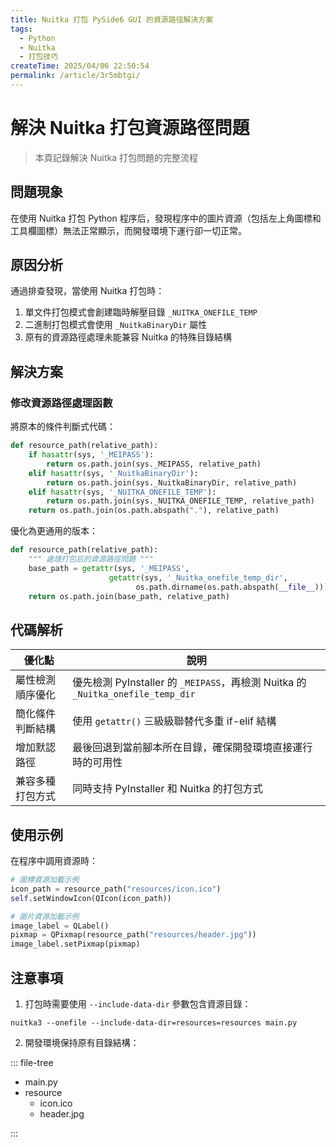 ```yaml
---
title: Nuitka 打包 PySide6 GUI 的資源路徑解決方案
tags:
  - Python
  - Nuitka
  - 打包技巧
createTime: 2025/04/06 22:50:54
permalink: /article/3r5mbtgi/
---
```

# 解決 Nuitka 打包資源路徑問題

> 本頁記錄解決 Nuitka 打包問題的完整流程

## 問題現象

在使用 Nuitka 打包 Python 程序后，發現程序中的圖片資源（包括左上角圖標和工具欄圖標）無法正常顯示，而開發環境下運行卻一切正常。

## 原因分析

通過排查發現，當使用 Nuitka 打包時：
1. 單文件打包模式會創建臨時解壓目錄 `_NUITKA_ONEFILE_TEMP`
2. 二進制打包模式會使用 `_NuitkaBinaryDir` 屬性
3. 原有的資源路徑處理未能兼容 Nuitka 的特殊目錄結構

## 解決方案

### 修改資源路徑處理函數

將原本的條件判斷式代碼：

```python title="main.py"
def resource_path(relative_path):
    if hasattr(sys, '_MEIPASS'):
        return os.path.join(sys._MEIPASS, relative_path)
    elif hasattr(sys, '_NuitkaBinaryDir'):
        return os.path.join(sys._NuitkaBinaryDir, relative_path)
    elif hasattr(sys, '_NUITKA_ONEFILE_TEMP'):
        return os.path.join(sys._NUITKA_ONEFILE_TEMP, relative_path)
    return os.path.join(os.path.abspath("."), relative_path)
```

優化為更通用的版本：

```python title="main.py"
def resource_path(relative_path):
    """ 處理打包后的資源路徑問題 """
    base_path = getattr(sys, '_MEIPASS', 
                      getattr(sys, '_Nuitka_onefile_temp_dir', 
                            os.path.dirname(os.path.abspath(__file__))))
    return os.path.join(base_path, relative_path)
```

## 代碼解析

|優化點           |	說明                                                                            |
|-----------------|---------------------------------------------------------------------------------|
|屬性檢測順序優化 |	優先檢測 PyInstaller 的 `_MEIPASS`，再檢測 Nuitka 的 `_Nuitka_onefile_temp_dir` |
|簡化條件判斷結構	| 使用 `getattr()` 三級級聯替代多重 if-elif 結構                                  |
|增加默認路徑	    | 最後回退到當前腳本所在目錄，確保開發環境直接運行時的可用性                      |
|兼容多種打包方式	| 同時支持 PyInstaller 和 Nuitka 的打包方式                                       |

## 使用示例

在程序中調用資源時：

```python title="main.py"
# 圖標資源加載示例
icon_path = resource_path("resources/icon.ico")
self.setWindowIcon(QIcon(icon_path))

# 圖片資源加載示例
image_label = QLabel()
pixmap = QPixmap(resource_path("resources/header.jpg"))
image_label.setPixmap(pixmap)
```

## 注意事項

1. 打包時需要使用 `--include-data-dir` 參數包含資源目錄：

```bash:no-line-numbers
nuitka3 --onefile --include-data-dir=resources=resources main.py
```

2. 開發環境保持原有目錄結構：

::: file-tree

- main.py
- resource
  - icon.ico
  - header.jpg
  
:::